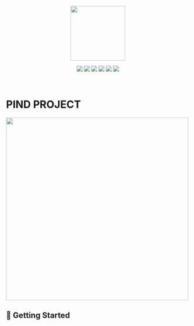 <p align="center">
    <img width="150px;" src="https://user-images.githubusercontent.com/19439884/107107658-de00f880-6875-11eb-9a9d-0ca48ee73f15.png"/>
</p>

<p align="center">
<img src="https://img.shields.io/badge/SpringBoot2.4.2-6DB33F?style=flat-square&logo=Spring&logoColor=white"/>
<img src="https://img.shields.io/badge/Java11-007396?style=flat-square&logo=Java&logoColor=white"/>
<img src="https://img.shields.io/badge/MariaDB10.5.8-003545?style=flat-square&logo=MariaDB&logoColor=white"/>
<img src="https://img.shields.io/badge/AmazonAWS-EC2-232F3E?style=flat-square&logo=Amazon-aws&logoColor=white"/>
<img src="https://img.shields.io/badge/Thymeleaf-005F0F?style=flat-square&logo=Thymeleaf&logoColor=white"/>
<img src="https://img.shields.io/badge/Bootstrap-7952B3?style=flat-square&logo=Bootstrap&logoColor=white"/>
</p>

<br>

# PIND PROJECT

<img width="500px;" src="https://user-images.githubusercontent.com/19439884/107107280-82ce0680-6873-11eb-8e30-e9ccf70e6167.png"/>

<br>

## 🚀 Getting Started
